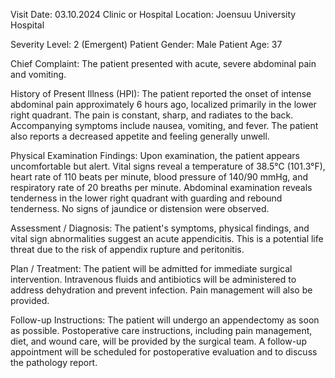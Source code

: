  Visit Date: 03.10.2024
Clinic or Hospital Location: Joensuu University Hospital

Severity Level: 2 (Emergent)
Patient Gender: Male
Patient Age: 37

Chief Complaint:
The patient presented with acute, severe abdominal pain and vomiting.

History of Present Illness (HPI):
The patient reported the onset of intense abdominal pain approximately 6 hours ago, localized primarily in the lower right quadrant. The pain is constant, sharp, and radiates to the back. Accompanying symptoms include nausea, vomiting, and fever. The patient also reports a decreased appetite and feeling generally unwell.

Physical Examination Findings:
Upon examination, the patient appears uncomfortable but alert. Vital signs reveal a temperature of 38.5°C (101.3°F), heart rate of 110 beats per minute, blood pressure of 140/90 mmHg, and respiratory rate of 20 breaths per minute. Abdominal examination reveals tenderness in the lower right quadrant with guarding and rebound tenderness. No signs of jaundice or distension were observed.

Assessment / Diagnosis:
The patient's symptoms, physical findings, and vital sign abnormalities suggest an acute appendicitis. This is a potential life threat due to the risk of appendix rupture and peritonitis.

Plan / Treatment:
The patient will be admitted for immediate surgical intervention. Intravenous fluids and antibiotics will be administered to address dehydration and prevent infection. Pain management will also be provided.

Follow-up Instructions:
The patient will undergo an appendectomy as soon as possible. Postoperative care instructions, including pain management, diet, and wound care, will be provided by the surgical team. A follow-up appointment will be scheduled for postoperative evaluation and to discuss the pathology report.